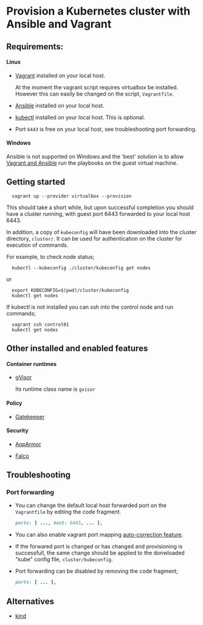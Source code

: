 Provision a Kubernetes cluster with Ansible and Vagrant
===========================================

## Requirements:

#### Linux

* [Vagrant](https://developer.hashicorp.com/vagrant/docs/installation) installed on your local host.

  At the moment the vagrant script requires virtualbox be installed. However this can easily be changed on the script, `Vagrantfile`.

* [Ansible](https://docs.ansible.com/ansible/latest/installation_guide/intro_installation.html) installed on your local host.

* [kubectl](https://kubernetes.io/docs/tasks/tools/install-kubectl-linux/#install-using-native-package-management) installed on your local host. This is optional.

* Port `6443` is free on your local host, see troubleshooting port forwarding.

#### Windows

Ansible is not supported on Windows and the 'best' solution is to allow [Vagrant and Ansible](https://developer.hashicorp.com/vagrant/docs/provisioning/ansible_local) run the playbooks on the guest virtual machine.

## Getting started

```commandline
  vagrant up --provider virtualbox --provision
```

This should take a short while, but upon successful completion you should have a cluster running, with guest port 6443 forwarded to your local host 6443.

In addition, a copy of `kubeconfig` will have been downloaded into the cluster directory, `cluster/`. It can be used for authentication on the cluster for execution of commands.

For example, to check node status;

```commandline
  kubectl --kubeconfig ./cluster/kubeconfig get nodes
```

or

```commandline
  export KUBECONFIG=$(pwd)/cluster/kubeconfig
  kubectl get nodes
```

If kubectl is not installed you can ssh into the control node and run commands;

```commandline
  vagrant ssh control01
  kubectl get nodes
```


## Other installed and enabled features

#### Container runtimes

* [gVisor](https://gvisor.dev/docs/)

  Its runtime class name is `gvisor`

#### Policy

* [Gatekeeper](https://open-policy-agent.github.io/gatekeeper/website/docs/)

#### Security

* [AppArmor](https://ubuntu.com/server/docs/security-apparmor)

* [Falco](https://falco.org/docs/)


## Troubleshooting

### Port forwarding

* You can change the default local host forwarded port on the `Vagrantfile` by editing the code fragment.

  ```ruby
  ports: [ ..., host: 6443, ... ],
  ```

* You can also enable vagrant port mapping [auto-correction feature](https://developer.hashicorp.com/vagrant/docs/networking/forwarded_ports).

* If the forwared port is changed or has changed and provisioning is successfull,
  the same change should be applied to the donwloaded "kube" config file, `cluster/kubeconfig`.

* Port forwarding can be disabled by removing the code fragment;

  ```ruby
  ports: [ ... ],
  ```

## Alternatives

* [kind](https://github.com/kubernetes-sigs/kind)
